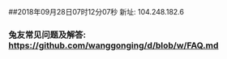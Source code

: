 ##2018年09月28日07时12分07秒 新址: 104.248.182.6
### 兔友常见问题及解答: https://github.com/wanggonging/d/blob/w/FAQ.md
